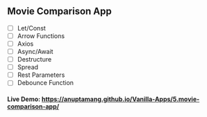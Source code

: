 ## Movie Comparison App

- [ ] Let/Const
- [ ] Arrow Functions
- [ ] Axios
- [ ] Async/Await
- [ ] Destructure
- [ ] Spread
- [ ] Rest Parameters
- [ ] Debounce Function

#### Live Demo: https://anuptamang.github.io/Vanilla-Apps/5.movie-comparison-app/

